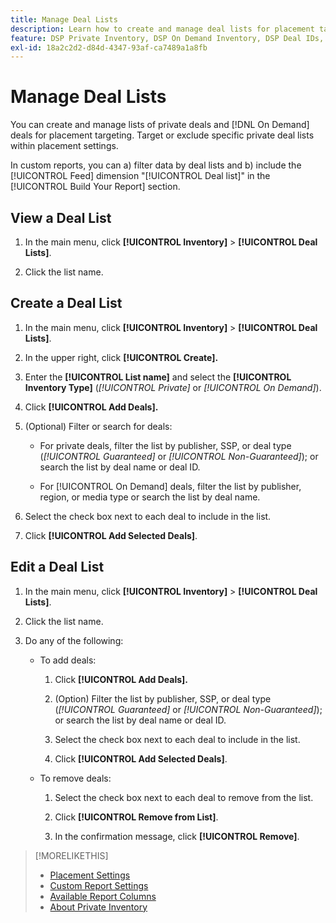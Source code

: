 ```yaml
---
title: Manage Deal Lists
description: Learn how to create and manage deal lists for placement targeting.
feature: DSP Private Inventory, DSP On Demand Inventory, DSP Deal IDs, DSP Placements
exl-id: 18a2c2d2-d84d-4347-93af-ca7489a1a8fb
---
```

# Manage Deal Lists

You can create and manage lists of private deals and [!DNL On Demand] deals for placement targeting. Target or exclude specific private deal lists within placement settings. 

In custom reports, you can a) filter data by deal lists and b) include the [!UICONTROL Feed] dimension "[!UICONTROL Deal list]" in the [!UICONTROL Build Your Report] section.

## View a Deal List

1. In the main menu, click **[!UICONTROL Inventory]** > **[!UICONTROL Deal Lists]**.

1. Click the list name.

## Create a Deal List

1. In the main menu, click **[!UICONTROL Inventory]** > **[!UICONTROL Deal Lists]**.

1. In the upper right, click **[!UICONTROL Create].**

1. Enter the **[!UICONTROL List name]** and select the **[!UICONTROL Inventory Type]** (*[!UICONTROL Private]* or *[!UICONTROL On Demand]*).

1. Click **[!UICONTROL Add Deals].**

1. (Optional) Filter or search for deals:

   * For private deals, filter the list by publisher, SSP, or deal type (*[!UICONTROL Guaranteed]* or *[!UICONTROL Non-Guaranteed]*); or search the list by deal name or deal ID.

   * For [!UICONTROL On Demand] deals, filter the list by publisher, region, or media type or search the list by deal name.

1. Select the check box next to each deal to include in the list.

1. Click **[!UICONTROL Add Selected Deals]**.

## Edit a Deal List

1. In the main menu, click **[!UICONTROL Inventory]** > **[!UICONTROL Deal Lists]**.

1. Click the list name.

1. Do any of the following:

   * To add deals:

     1. Click **[!UICONTROL Add Deals].**
     
     1. (Option) Filter the list by publisher, SSP, or deal type (*[!UICONTROL Guaranteed]* or *[!UICONTROL Non-Guaranteed]*); or search the list by deal name or deal ID.
     
     1. Select the check box next to each deal to include in the list.
     
     1. Click **[!UICONTROL Add Selected Deals]**.

   * To remove deals:

     1. Select the check box next to each deal to remove from the list.

     1. Click **[!UICONTROL Remove from List]**.
     
     1. In the confirmation message, click **[!UICONTROL Remove]**.

>[!MORELIKETHIS]
>
>* [Placement Settings](/help/dsp/campaign-management/placements/placement-settings.md)
>* [Custom Report Settings](/help/dsp/reports/report-settings.md)
>* [Available Report Columns](/help/dsp/reports/report-columns.md)
>* [About Private Inventory](/help/dsp/inventory/private-inventory-about.md)
